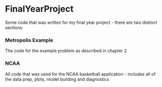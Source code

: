 # FinalYearProject
Some code that was written for my final year project - there are two distinct sections: 

### Metropolis Example
The code for the example problem as described in chapter 2

### NCAA
All code that was used for the NCAA basketball application - includes all of the data prep, plots, model building and diagnostics
